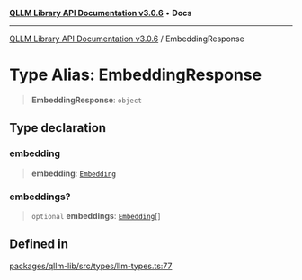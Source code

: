 [**QLLM Library API Documentation v3.0.6**](../README.md) • **Docs**

***

[QLLM Library API Documentation v3.0.6](../globals.md) / EmbeddingResponse

# Type Alias: EmbeddingResponse

> **EmbeddingResponse**: `object`

## Type declaration

### embedding

> **embedding**: [`Embedding`](Embedding.md)

### embeddings?

> `optional` **embeddings**: [`Embedding`](Embedding.md)[]

## Defined in

[packages/qllm-lib/src/types/llm-types.ts:77](https://github.com/quantalogic/qllm/blob/b15a3aa4af263bce36ea091a0f29bf1255b95497/packages/qllm-lib/src/types/llm-types.ts#L77)
